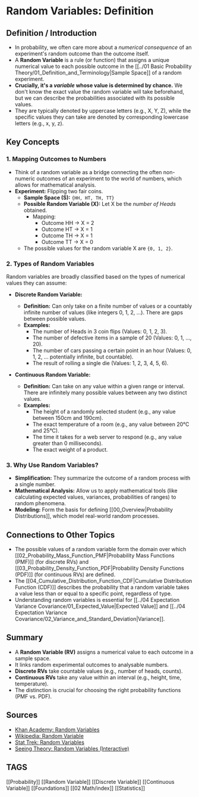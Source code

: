 # Random Variables: Definition

## Definition / Introduction
*   In probability, we often care more about a *numerical consequence* of an experiment's random outcome than the outcome itself.
*   A **Random Variable** is a rule (or function) that assigns a unique numerical value to each possible outcome in the [[../01 Basic Probability Theory/01_Definition_and_Terminology|Sample Space]] of a random experiment.
*   **Crucially, it's a *variable* whose value is determined by chance.** We don't know the exact value the random variable will take beforehand, but we can describe the probabilities associated with its possible values.
*   They are typically denoted by uppercase letters (e.g., X, Y, Z), while the specific values they can take are denoted by corresponding lowercase letters (e.g., x, y, z).

## Key Concepts

### 1. Mapping Outcomes to Numbers
*   Think of a random variable as a bridge connecting the often non-numeric outcomes of an experiment to the world of numbers, which allows for mathematical analysis.
*   **Experiment:** Flipping two fair coins.
    *   **Sample Space (S):** `{HH, HT, TH, TT}`
    *   **Possible Random Variable (X):** Let X be the *number of Heads* obtained.
        *   Mapping:
            *   Outcome HH → X = 2
            *   Outcome HT → X = 1
            *   Outcome TH → X = 1
            *   Outcome TT → X = 0
    *   The possible values for the random variable X are `{0, 1, 2}`.

### 2. Types of Random Variables
Random variables are broadly classified based on the types of numerical values they can assume:

*   **Discrete Random Variable:**
    *   **Definition:** Can only take on a finite number of values or a countably infinite number of values (like integers 0, 1, 2, ...). There are gaps between possible values.
    *   **Examples:**
        *   The number of Heads in 3 coin flips (Values: 0, 1, 2, 3).
        *   The number of defective items in a sample of 20 (Values: 0, 1, ..., 20).
        *   The number of cars passing a certain point in an hour (Values: 0, 1, 2, ... potentially infinite, but countable).
        *   The result of rolling a single die (Values: 1, 2, 3, 4, 5, 6).

*   **Continuous Random Variable:**
    *   **Definition:** Can take on any value within a given range or interval. There are infinitely many possible values between any two distinct values.
    *   **Examples:**
        *   The height of a randomly selected student (e.g., any value between 150cm and 190cm).
        *   The exact temperature of a room (e.g., any value between 20°C and 25°C).
        *   The time it takes for a web server to respond (e.g., any value greater than 0 milliseconds).
        *   The exact weight of a product.

### 3. Why Use Random Variables?
*   **Simplification:** They summarize the outcome of a random process with a single number.
*   **Mathematical Analysis:** Allow us to apply mathematical tools (like calculating expected values, variances, probabilities of ranges) to random phenomena.
*   **Modeling:** Form the basis for defining [[00_Overview|Probability Distributions]], which model real-world random processes.

## Connections to Other Topics
*   The possible values of a random variable form the domain over which [[02_Probability_Mass_Function_PMF|Probability Mass Functions (PMF)]] (for discrete RVs) and [[03_Probability_Density_Function_PDF|Probability Density Functions (PDF)]] (for continuous RVs) are defined.
*   The [[04_Cumulative_Distribution_Function_CDF|Cumulative Distribution Function (CDF)]] describes the probability that a random variable takes a value less than or equal to a specific point, regardless of type.
*   Understanding random variables is essential for [[../04 Expectation Variance Covariance/01_Expected_Value|Expected Value]] and [[../04 Expectation Variance Covariance/02_Variance_and_Standard_Deviation|Variance]].

## Summary
*   A **Random Variable (RV)** assigns a numerical value to each outcome in a sample space.
*   It links random experimental outcomes to analysable numbers.
*   **Discrete RVs** take countable values (e.g., number of heads, counts).
*   **Continuous RVs** take any value within an interval (e.g., height, time, temperature).
*   The distinction is crucial for choosing the right probability functions (PMF vs. PDF).

## Sources
*   [Khan Academy: Random Variables](https://www.khanacademy.org/math/statistics-probability/random-variables-stats-library)
*   [Wikipedia: Random Variable](https://en.wikipedia.org/wiki/Random_variable)
*   [Stat Trek: Random Variables](https://stattrek.com/probability-distributions/random-variables)
*   [Seeing Theory: Random Variables (Interactive)](https://seeing-theory.brown.edu/basic-probability/index.html#section3)

## TAGS
[[Probability]] [[Random Variable]] [[Discrete Variable]] [[Continuous Variable]] [[Foundations]] [[02 Math/index]] [[Statistics]]